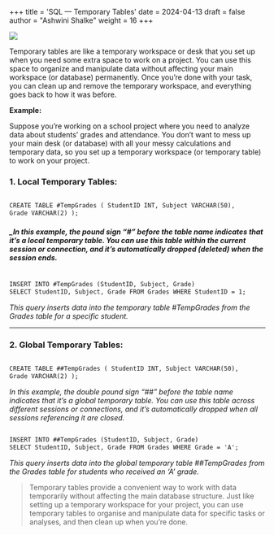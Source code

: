 +++
title = 'SQL — Temporary Tables'
date = 2024-04-13
draft = false
author = "Ashwini Shalke"
weight = 16
+++



![](https://cdn-images-1.medium.com/max/1600/1*iSgVume5k5pPTkDsAL9NQg.jpeg)

Temporary tables are like a temporary workspace or desk that you set up when you need some extra space to work on a project. You can use this space to organize and manipulate data without affecting your main workspace (or database) permanently. Once you’re done with your task, you can clean up and remove the temporary workspace, and everything goes back to how it was before.

**Example:**

Suppose you’re working on a school project where you need to analyze data about students’ grades and attendance. You don’t want to mess up your main desk (or database) with all your messy calculations and temporary data, so you set up a temporary workspace (or temporary table) to work on your project.

### 1.  Local Temporary Tables:

```html

CREATE TABLE #TempGrades ( StudentID INT, Subject VARCHAR(50), 
Grade VARCHAR(2) );

```

##### _In this example, the pound sign “#” before the table name indicates that it’s a _local temporary table_. You can use this table within the current session or connection, and it’s automatically dropped (deleted) when the session ends.

```html

INSERT INTO #TempGrades (StudentID, Subject, Grade) 
SELECT StudentID, Subject, Grade FROM Grades WHERE StudentID = 1;

```

_This query inserts data into the temporary table #TempGrades from the Grades table for a specific student._

---
### 2.  Global Temporary Tables:

```html

CREATE TABLE ##TempGrades ( StudentID INT, Subject VARCHAR(50), 
Grade VARCHAR(2) );

```

_In this example, the double pound sign “##” before the table name indicates that it’s a _global temporary table_. You can use this table across different sessions or connections, and it’s automatically dropped when all sessions referencing it are closed._

```html

INSERT INTO ##TempGrades (StudentID, Subject, Grade) 
SELECT StudentID, Subject, Grade FROM Grades WHERE Grade = 'A';

```

_This query inserts data into the global temporary table ##TempGrades from the Grades table for students who received an ‘A’ grade._

>Temporary tables provide a convenient way to work with data temporarily without affecting the main database structure. Just like setting up a temporary workspace for your project, you can use temporary tables to organise and manipulate data for specific tasks or analyses, and then clean up when you’re done.